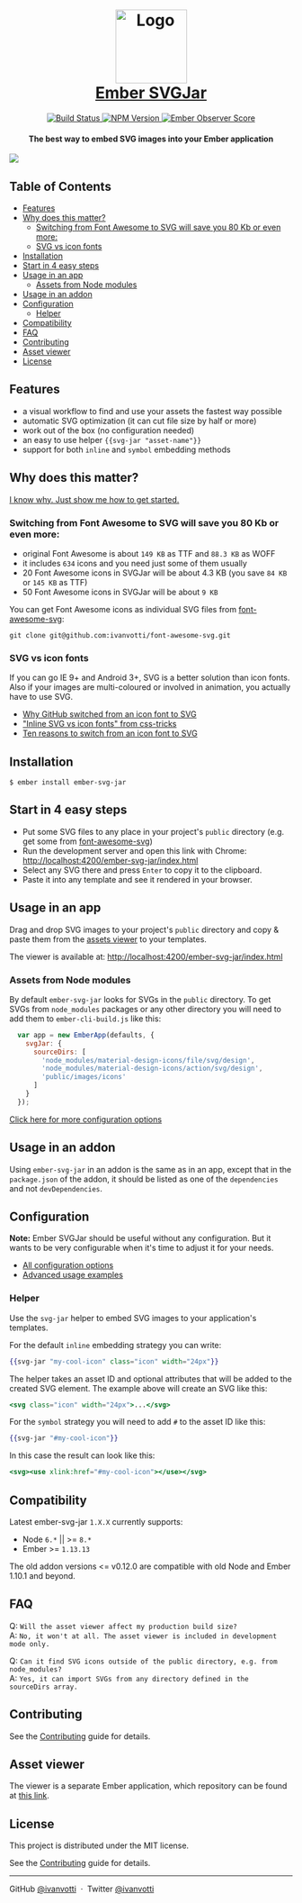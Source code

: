 <h1 align="center">
  <img src="https://cdn.rawgit.com/ivanvotti/ember-svg-jar/master/logo.svg" alt="Logo" width="127px" height="131px">
  <br>
  <a href="https://svgjar.firebaseapp.com">Ember SVGJar</a>
  <br>
</h1>

<p align="center">
  <a href="https://travis-ci.org/ivanvotti/ember-svg-jar">
    <img src="https://travis-ci.org/ivanvotti/ember-svg-jar.svg?branch=master"
      alt="Build Status">
  </a>
  <a href="https://www.npmjs.com/package/ember-svg-jar">
    <img src="https://badge.fury.io/js/ember-svg-jar.svg"
      alt="NPM Version">
  </a>
  <a href="http://emberobserver.com/addons/ember-svg-jar">
    <img src="http://emberobserver.com/badges/ember-svg-jar.svg"
      alt="Ember Observer Score">
  </a>
</p>

<h4 align="center">
  The best way to embed SVG images into your Ember application
</h4>

![](https://s3-us-west-2.amazonaws.com/ivanvotti-uploads/SVGJar+0.9.1.png)

## Table of Contents

<!-- toc -->

- [Features](#features)
- [Why does this matter?](#why-does-this-matter)
  * [Switching from Font Awesome to SVG will save you 80 Kb or even more:](#switching-from-font-awesome-to-svg-will-save-you-80-kb-or-even-more)
  * [SVG vs icon fonts](#svg-vs-icon-fonts)
- [Installation](#installation)
- [Start in 4 easy steps](#start-in-4-easy-steps)
- [Usage in an app](#usage-in-an-app)
  * [Assets from Node modules](#assets-from-node-modules)
- [Usage in an addon](#usage-in-an-addon)
- [Configuration](#configuration)
  * [Helper](#helper)
- [Compatibility](#compatibility)
- [FAQ](#faq)
- [Contributing](#contributing)
- [Asset viewer](#asset-viewer)
- [License](#license)

<!-- tocstop -->

## Features

- a visual workflow to find and use your assets the fastest way possible
- automatic SVG optimization (it can cut file size by half or more)
- work out of the box (no configuration needed)
- an easy to use helper `{{svg-jar "asset-name"}}`
- support for both `inline` and `symbol` embedding methods

## Why does this matter?

[I know why. Just show me how to get started.](https://github.com/ivanvotti/ember-svg-jar#installation)

### Switching from Font Awesome to SVG will save you 80 Kb or even more:

- original Font Awesome is about `149 KB` as TTF and `88.3 KB` as WOFF
- it includes `634` icons and you need just some of them usually
- 20 Font Awesome icons in SVGJar will be about 4.3 KB (you save `84 KB` or `145 KB` as TTF)
- 50 Font Awesome icons in SVGJar will be about `9 KB`

You can get Font Awesome icons as individual SVG files from [font-awesome-svg](https://github.com/ivanvotti/font-awesome-svg):

`git clone git@github.com:ivanvotti/font-awesome-svg.git`

### SVG vs icon fonts

If you can go IE 9+ and Android 3+, SVG is a better solution than icon fonts. Also if your images are multi-coloured or involved in animation, you actually have to use SVG.

- [Why GitHub switched from an icon font to SVG](https://github.com/blog/2112-delivering-octicons-with-svg)
- ["Inline SVG vs icon fonts" from css-tricks](https://css-tricks.com/icon-fonts-vs-svg/)
- [Ten reasons to switch from an icon font to SVG](http://ianfeather.co.uk/ten-reasons-we-switched-from-an-icon-font-to-svg/)

## Installation

`$ ember install ember-svg-jar`

## Start in 4 easy steps

- Put some SVG files to any place in your project's `public` directory (e.g. get some from [font-awesome-svg](https://github.com/ivanvotti/font-awesome-svg))
- Run the development server and open this link with Chrome: <a href="http://localhost:4200/ember-svg-jar/index.html" target="_blank">http://localhost:4200/ember-svg-jar/index.html</a>
- Select any SVG there and press `Enter` to copy it to the clipboard.
- Paste it into any template and see it rendered in your browser.

## Usage in an app

Drag and drop SVG images to your project's `public` directory and copy & paste them from the <a href="http://localhost:4200/ember-svg-jar/index.html" target="_blank">assets viewer</a> to your templates.

The viewer is available at: <a href="http://localhost:4200/ember-svg-jar/index.html" target="_blank">http://localhost:4200/ember-svg-jar/index.html</a>

### Assets from Node modules

By default `ember-svg-jar` looks for SVGs in the `public` directory. To get SVGs from `node_modules` packages or any other directory you will need to add them to `ember-cli-build.js` like this:
```js
  var app = new EmberApp(defaults, {
    svgJar: {
      sourceDirs: [
        'node_modules/material-design-icons/file/svg/design',
        'node_modules/material-design-icons/action/svg/design',
        'public/images/icons'
      ]
    }
  });
```

[Click here for more configuration options](#configuration)

## Usage in an addon

Using `ember-svg-jar` in an addon is the same as in an app, except that in the `package.json`
of the addon, it should be listed as one of the `dependencies` and not `devDependencies`.

## Configuration

**Note:** Ember SVGJar should be useful without any configuration. But it wants to be very configurable when it's time to adjust it for your needs.

- [All configuration options](docs/configuration.md)
- [Advanced usage examples](docs/examples.md)

### Helper

Use the `svg-jar` helper to embed SVG images to your application's templates.

For the default `inline` embedding strategy you can write:

```handlebars
{{svg-jar "my-cool-icon" class="icon" width="24px"}}
```

The helper takes an asset ID and optional attributes that will be added to the created SVG element. The example above will create an SVG like this:

```handlebars
<svg class="icon" width="24px">...</svg>
```

For the `symbol` strategy you will need to add `#` to the asset ID like this:

```handlebars
{{svg-jar "#my-cool-icon"}}
```

In this case the result can look like this:

```handlebars
<svg><use xlink:href="#my-cool-icon"></use></svg>
```

## Compatibility

Latest ember-svg-jar `1.X.X` currently supports:
- Node `6.*` || >= `8.*`
- Ember >= `1.13.13`

The old addon versions <= v0.12.0 are compatible with old Node and Ember 1.10.1 and beyond.


## FAQ

Q: `Will the asset viewer affect my production build size?`  
A: `No, it won't at all. The asset viewer is included in development mode only.` 

Q: `Can it find SVG icons outside of the public directory, e.g. from node_modules?`  
A: `Yes, it can import SVGs from any directory defined in the sourceDirs array.`

## Contributing

See the [Contributing](CONTRIBUTING.md) guide for details.

## Asset viewer

The viewer is a separate Ember application, which repository can be found at [this link](https://github.com/ivanvotti/svg-jar).

## License

This project is distributed under the MIT license.

See the [Contributing](CONTRIBUTING.md) guide for details.

---

GitHub [@ivanvotti](https://github.com/ivanvotti) &nbsp;&middot;&nbsp;
Twitter [@ivanvotti](https://twitter.com/ivanvotti)
